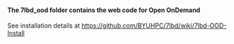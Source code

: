 #### The 7lbd_ood folder contains the web code for Open OnDemand

See installation details at https://github.com/BYUHPC/7lbd/wiki/7lbd-OOD-Install
